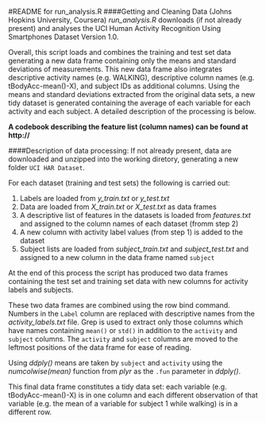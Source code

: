 #README for run_analysis.R
####Getting and Cleaning Data (Johns Hopkins University, Coursera)
*run_analysis.R* downloads (if not already present) and analyses the UCI Human Activity Recognition Using Smartphones Dataset Version 1.0. 

Overall, this script loads and combines the training and test set data generating a new data frame containing only the means and standard deviations of measurements. This new data frame also integrates descriptive activity names (e.g. WALKING), descriptive column names (e.g. tBodyAcc-mean()-X), and subject IDs as additional columns. Using the means and standard deviations extracted from the original data sets, a new tidy dataset is generated containing the average of each variable for each activity and each subject. A detailed description of the processing is below.

**A codebook describing the feature list (column names) can be found at http://**

####Description of data processing:
If not already present, data are downloaded and unzipped into the working diretory, generating a new folder `UCI HAR Dataset`.

For each dataset (training and test sets) the following is carried out:

1. Labels are loaded from *y_train.txt* or *y_test.txt*
2. Data are loaded from *X_train.txt* or *X_test.txt* as data frames
3. A descriptive list of features in the datasets is loaded from *features.txt* and assigned to the column names of each dataset (fromm step 2)
4. A new column with activity label values (from step 1) is added to the dataset
5. Subject lists are loaded from *subject_train.txt* and *subject_test.txt* and assigned to a new column in the data frame named `subject`

At the end of this process the script has produced two data frames containing the test set and training set data with new columns for activity labels and subjects.

These two data frames are combined using the row bind command. Numbers in the `Label` column are replaced with descriptive names from the *activity_labels.txt* file. Grep is used to extract only those columns which have names containing `mean()` or `std()` in addition to the `activity` and `subject` columns. The `activity` and `subject` columns are moved to the leftmost positions of the data frame for ease of reading.

Using *ddply()* means are taken by `subject` and `activity` using the *numcolwise(mean)* function from *plyr* as the `.fun` parameter in *ddply()*.

This final data frame constitutes a tidy data set: each variable (e.g. tBodyAcc-mean()-X)  is in one column and each different observation of that variable (e.g. the mean of a variable for subject 1 while walking) is in a different row.

